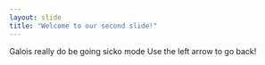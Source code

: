 ```yaml
---
layout: slide
title: "Welcome to our second slide!"
---
```

Galois really do be going sicko mode
Use the left arrow to go back!
